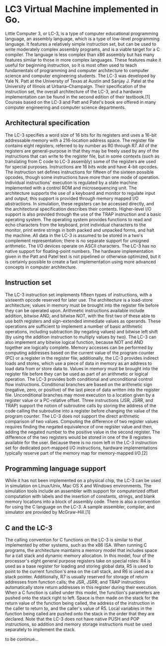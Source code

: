 # LC3 Virtual Machine implemented in Go.

Little Computer 3, or LC-3, is a type of computer educational programming language, an assembly language, which is a type of low-level programming language.
It features a relatively simple instruction set, but can be used to write moderately complex assembly programs, and is a viable target for a C compiler. The language is less complex than x86 assembly but has many features similar to those in more complex languages. These features make it useful for beginning instruction, so it is most often used to teach fundamentals of programming and computer architecture to computer science and computer engineering students.
The LC-3 was developed by Yale N. Patt at the University of Texas at Austin and Sanjay J. Patel at the University of Illinois at Urbana–Champaign. Their specification of the instruction set, the overall architecture of the LC-3, and a hardware implementation can be found in the second edition of their textbook.[1] Courses based on the LC-3 and Patt and Patel's book are offered in many computer engineering and computer science departments.

## Architectural specification
The LC-3 specifies a word size of 16 bits for its registers and uses a 16-bit addressable memory with a 216-location address space. The register file contains eight registers, referred to by number as R0 through R7. All of the registers are general-purpose in that they may be freely used by any of the instructions that can write to the register file, but in some contexts (such as translating from C code to LC-3 assembly) some of the registers are used for special purposes.
Instructions are 16 bits wide and have 4-bit opcodes. The instruction set defines instructions for fifteen of the sixteen possible opcodes, though some instructions have more than one mode of operation. Individual instructions' execution is regulated by a state machine implemented with a control ROM and microsequencing unit.
The architecture supports the use of a keyboard and monitor to regulate input and output; this support is provided through memory mapped I/O abstractions. In simulation, these registers can be accessed directly, and the architectural specification describes their contents. Higher-level I/O support is also provided through the use of the TRAP instruction and a basic operating system. The operating system provides functions to read and echo characters from the keyboard, print individual characters to the monitor, print entire strings in both packed and unpacked forms, and halt the machine.
All data in the LC-3 is assumed to be stored in a two's complement representation; there is no separate support for unsigned arithmetic. The I/O devices operate on ASCII characters. The LC-3 has no native support for floating-point numbers.
The hardware implementation given in the Patt and Patel text is not pipelined or otherwise optimized, but it is certainly possible to create a fast implementation using more advanced concepts in computer architecture.

## Instruction set
The LC-3 instruction set implements fifteen types of instructions, with a sixteenth opcode reserved for later use. The architecture is a load-store architecture; values in memory must be brought into the register file before they can be operated upon.
Arithmetic instructions available include addition, bitwise AND, and bitwise NOT, with the first two of these able to use both registers and sign-extended immediate values as operands. These operations are sufficient to implement a number of basic arithmetic operations, including subtraction (by negating values) and bitwise left shift (by using the addition instruction to multiply values by two). The LC-3 can also implement any bitwise logical function, because NOT and AND together are logically complete.
Memory accesses can be performed by computing addresses based on the current value of the program counter (PC) or a register in the register file; additionally, the LC-3 provides indirect loads and stores, which use a piece of data in memory as an address to load data from or store data to. Values in memory must be brought into the register file before they can be used as part of an arithmetic or logical operation.
The LC-3 provides both conditional and unconditional control flow instructions. Conditional branches are based on the arithmetic sign (negative, zero, or positive) of the last piece of data written into the register file. Unconditional branches may move execution to a location given by a register value or a PC-relative offset. Three instructions (JSR, JSRR, and TRAP) support the notion of subroutine calls by storing the address of the code calling the subroutine into a register before changing the value of the program counter. The LC-3 does not support the direct arithmetic comparison of two values. Computing the difference of two register values requires finding the negated equivalence of one register value and then, adding the negated number to the positive value in the second register. The difference of the two registers would be stored in one of the 8 registers available for the user.
Because there is no room left in the LC-3 instruction set for dedicated port-mapped I/O instructions, hardware implementations typically reserve part of the memory map for memory-mapped I/O.[2]

## Programming language support
While it has not been implemented on a physical chip, the LC-3 can be used in simulation on Linux/Unix, Mac OS X and Windows environments. The simulation tools include an assembler with support for computerized offset computation with labels and the insertion of constants, strings, and blank memory locations into a block of assembly code. There is also a convention for using the C language on the LC-3. A sample assembler, compiler, and simulator are provided by McGraw-Hill.[1]

## C and the LC-3
The calling convention for C functions on the LC-3 is similar to that implemented by other systems, such as the x86 ISA. When running C programs, the architecture maintains a memory model that includes space for a call stack and dynamic memory allocation. In this model, four of the processor's eight general purpose registers take on special roles: R4 is used as a base register for loading and storing global data, R5 is used to point to the current function's area on the call stack, and R6 is used as a stack pointer. Additionally, R7 is usually reserved for storage of return addresses from function calls; the JSR, JSRR, and TRAP instructions automatically store return addresses in this register during their execution.
When a C function is called under this model, the function's parameters are pushed onto the stack right to left. Space is then made on the stack for the return value of the function being called, the address of the instruction in the caller to return to, and the caller's value of R5. Local variables in the function being called are pushed onto the stack in the order that they are declared. Note that the LC-3 does not have native PUSH and POP instructions, so addition and memory storage instructions must be used separately to implement the stack.

to be continue...